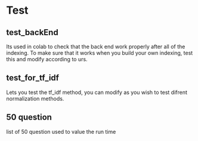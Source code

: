 # Test
## test_backEnd
Its used in colab to check that the back end work properly after all of the indexing.
To make sure that it works when you build your own indexing, test this and modify according to urs.

## test_for_tf_idf
Lets you test the tf_idf method, you can modify as you wish to test difrent normalization methods.

## 50 question
list of 50 question used to value the run time
